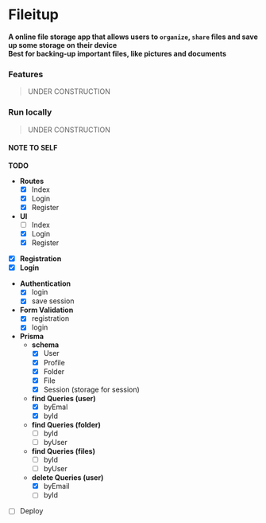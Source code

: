 # Fileitup
**A online file storage app that allows users to `organize`, `share` files and save up some storage on their device**<br>
**Best for backing-up important files, like pictures and documents**


### Features
> UNDER CONSTRUCTION

### Run locally
> UNDER CONSTRUCTION


#### NOTE TO SELF
**TODO**
- **Routes**
    - [x] Index
    - [x] Login
    - [x] Register
- **UI**
    - [ ] Index
    - [x] Login
    - [x] Register
- [x] **Registration**
- [x] **Login**
- **Authentication**
    - [x] login
    - [x] save session
- **Form Validation**
    - [x] registration
    - [x] login
- **Prisma**
    - **schema**
        - [x] User
        - [x] Profile
        - [x] Folder
        - [x] File
        - [x] Session (storage for session)
    - **find Queries (user)**
        - [x] byEmal
        - [x] byId
    - **find Queries (folder)**
        - [ ] byId
        - [ ] byUser
    - **find Queries (files)**
        - [ ] byId
        - [ ] byUser
    - **delete Queries (user)**
        - [x] byEmail
        - [ ] byId
- [ ] Deploy
